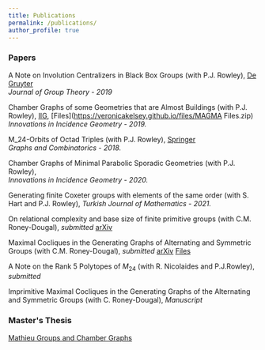 ```yaml
---
title: Publications
permalink: /publications/
author_profile: true
---
```


### Papers


A Note on Involution Centralizers in Black Box Groups (with P.J. Rowley), [De Gruyter](https://www.degruyter.com/view/j/jgth.ahead-of-print/jgth-2019-0128/jgth-2019-0128.xml)                                                
*Journal of Group Theory - 2019*

Chamber Graphs of some Geometries that are Almost Buildings (with P.J. Rowley), [IIG](https://msp.org/iig/2019/17-3/p01.xhtml), [Files](https://veronicakelsey.github.io/files/MAGMA Files.zip)                      
*Innovations in Incidence Geometry - 2019.*

M_24-Orbits of Octad Triples (with P.J. Rowley), [Springer](https://link.springer.com/article/10.1007%2Fs00373-018-1961-1)  
*Graphs and Combinatorics - 2018.*

Chamber Graphs of Minimal Parabolic Sporadic Geometries (with P.J. Rowley),                                
*Innovations in Incidence Geometry - 2020.*

Generating finite Coxeter groups with elements of the same order (with S. Hart and P.J. Rowley),
*Turkish Journal of Mathematics - 2021.*

On relational complexity and base size of finite primitive groups (with C.M. Roney-Dougal),
*submitted* [arXiv](https://arxiv.org/abs/2107.14208)

Maximal Cocliques in the Generating Graphs of Alternating and Symmetric Groups (with C.M. Roney-Dougal),
*submitted* [arXiv](https://arxiv.org/abs/2007.12021) [Files](https://veronicakelsey.github.io/files/MaxCocliquesCode.zip)

A Note on the Rank 5 Polytopes of $M_{24}$ (with R. Nicolaides and P.J.Rowley),
*submitted*

Imprimitive Maximal Cocliques in the Generating Graphs of the Alternating and Symmetric Groups (with C. Roney-Dougal),
*Manuscript*



### Master's Thesis

[Mathieu Groups and Chamber Graphs](https://veronicakelsey.github.io/files/MathieuGroups.pdf)  


